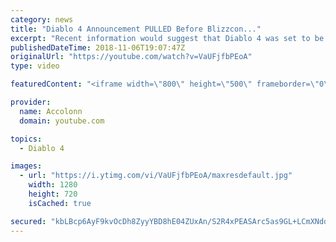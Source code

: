 ```yaml
---
category: news
title: "Diablo 4 Announcement PULLED Before Blizzcon..."
excerpt: "Recent information would suggest that Diablo 4 was set to be announced at Blizzcon but ended being pulled after developers couldn't commit to the current ..."
publishedDateTime: 2018-11-06T19:07:47Z
originalUrl: "https://youtube.com/watch?v=VaUFjfbPEoA"
type: video

featuredContent: "<iframe width=\"800\" height=\"500\" frameborder=\"0\" src=\"https://www.youtube.com/embed/VaUFjfbPEoA\" allow=\"accelerometer; autoplay; encrypted-media; gyroscope; picture-in-picture\" allowfullscreen></iframe>"

provider:
  name: Accolonn
  domain: youtube.com

topics:
  - Diablo 4

images:
  - url: "https://i.ytimg.com/vi/VaUFjfbPEoA/maxresdefault.jpg"
    width: 1280
    height: 720
    isCached: true

secured: "kbLBcp6AyF9kvOcDh8ZyyYBD8hE04ZUxAn/S2R4xPEASArc5as9GL+LCmXNddvF2iTlSkjuXngOXktlwAObiRBIojCPkQ3KZRmYfLwRa3AcfWsBzNBe2cYvO5CEPPajxNaPhGO61xiAroVAwsFqBz4B7NFFIG7I8QFELmHZ5vxxFuQgvsXwY7ktXHdZIYz/iq9sPRfhzQZjHEGD1pQQNaIz3nmJIOL7/0ixg+6QSH8mNa82jWljNpq536MAdxjQZJZJJUEPEQ3aWqzoP/O4e1v8Z8pBQF60V++VyFIfEQi/b+mdtTPvQRNcxiJEn4iCTLFU2lDKpWhkYcuUCMvtbaD/3mGUX2t1sHmwLKwYPAKmsy1qLItscdaLCKTYWGIL4ERHStLgNb4BQSq6atJlLl+fanUmIvDecGJ30EGXUALbLs5z3WS4cjSsVhnG4iPm4;hDMfFDmi6fHBuRbbCbTnTg=="
---
```


